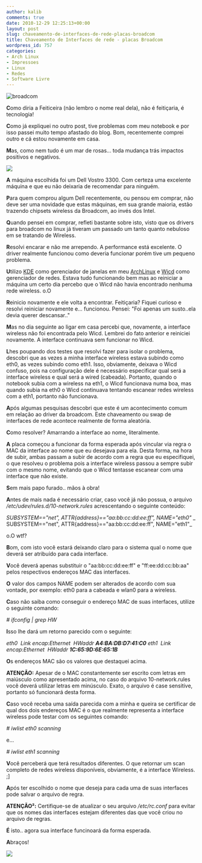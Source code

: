 ```yaml
---
author: kalib
comments: true
date: 2010-12-29 12:25:13+00:00
layout: post
slug: chaveamento-de-interfaces-de-rede-placas-broadcom
title: Chaveamento de Interfaces de rede - placas Broadcom
wordpress_id: 757
categories:
- Arch Linux
- Impressoes
- Linux
- Redes
- Software Livre
---
```


![broadcom](http://cdn.venturebeat.com/wp-content/uploads/2010/10/broadcom-chip.jpg)


**C**omo diria a Feiticeira (não lembro o nome real dela), não é feitiçaria, é tecnologia!

**C**omo já expliquei no outro post, tive problemas com meu notebook e por isso passei muito tempo afastado do blog. Bom, recentemente comprei outro e cá estou novamente em casa.

**M**as, como nem tudo é um mar de rosas... toda mudança trás impactos positivos e negativos.


![](http://blog.grupojbr.com.br/up/g/gr/blog.grupojbr.com.br/img/20101114090300_634036567553112000vostro3300.jpg)


**A** máquina escolhida foi um Dell Vostro 3300. Com certeza uma excelente máquina e que eu não deixaria de recomendar para ninguém.

**P**ara quem comprou algum Dell recentemente, ou pensou em comprar, não deve ser uma novidade que estas máquinas, em sua grande maioria, estão trazendo chipsets wireless da Broadcom, ao invés dos Intel.

**Q**uando pensei em comprar, refleti bastante sobre isto, visto que os drivers para broadcom no linux já tiveram um passado um tanto quanto nebuloso em se tratando de Wireless.

**R**esolvi encarar e não me arrependo. A performance está excelente. O driver realmente funcionou como deveria funcionar porém tive um pequeno problema.

**U**tilizo [KDE](http://www.kde.org) como gerenciador de janelas em meu [ArchLinux](http://www.archlinux.org) e [Wicd](http://wicd.sourceforge.net/) como gerenciador de redes. Estava tudo funcionando bem mas ao reiniciar a máquina um certo dia percebo que o Wicd não havia encontrado nenhuma rede wireless. o.O

**R**einicio novamente e ele volta a encontrar. Feitiçaria? Fiquei curioso e resolvi reiniciar novamente e... funcionou. Pensei: "Foi apenas um susto..ela devia querer descansar.."

**M**as no dia seguinte ao ligar em casa percebi que, novamente, a interface wireless não foi encontrada pelo Wicd. Lembrei do fato anterior e reiniciei novamente. A interface continuava sem funcionar no Wicd.

**L**hes poupando dos testes que resolvi fazer para isolar o problema, descobri que as vezes a minha interface wireless estava subindo como eth0, as vezes subindo como eth1. Isso, obviamente, deixava o Wicd confuso, pois na configuração dele é necessário especificar qual será a interface wireless e qual será a wired (cabeada). Portanto, quando o notebook subia com a wireless na eth1, o Wicd funcionava numa boa, mas quando subia na eth0 o Wicd continuava tentando escanear redes wireless com a eth1, portanto não funcionava.

**A**pós algumas pesquisas descobri que este é um acontecimento comum em relação ao driver da broadcom. Este chaveamento ou swap de interfaces de rede acontece realmente de forma aleatória.

**C**omo resolver? Amarrando a interface ao nome, literalmente.

**A** placa começou a funcionar da forma esperada após vincular via regra o MAC da interface ao nome que eu desejava para ela. Desta forma, na hora de subir, ambas passam a subir de acordo com a regra que eu especifiquei, o que resolveu o problema pois a interface wireless passou a sempre subir com o mesmo nome, evitando que o Wicd tentasse escanear com uma interface que não existe.

**S**em mais papo furado.. mãos à obra!

**A**ntes de mais nada é necessário criar, caso você já não possua, o arquivo _/etc/udev/rules.d/10-network.rules_ acrescentando o seguinte conteúdo:

_SUBSYSTEM=="net", ATTR{address}=="aa:bb:cc:dd:ee:ff", NAME="eth0"_
_ SUBSYSTEM=="net", ATTR{address}=="aa:bb:cc:dd:ee:ff", NAME="eth1"_

o.O wtf?

**B**om, com isto você estará deixando claro para o sistema qual o nome que deverá ser atribuído para cada interface.

**V**ocê deverá apenas substituir o "aa:bb:cc:dd:ee:ff" e "ff:ee:dd:cc:bb:aa" pelos respectivos endereços MAC das interfaces.

**O** valor dos campos NAME podem ser alterados de acordo com sua vontade, por exemplo: eth0 para a cabeada e wlan0 para a wireless.

**C**aso não saiba como conseguir o endereço MAC de suas interfaces, utilize o seguinte comando:

_# ifconfig | grep HW_

**I**sso lhe dará um retorno parecido com o seguinte:

_eth0  Link encap:Ethernet  HWaddr **A4:BA:DB:D7:41:C0**
eth1  Link encap:Ethernet  HWaddr **1C:65:9D:6E:65:1B**_

**O**s endereços MAC são os valores que destaquei acima.

**ATENÇÃO:** Apesar de o MAC constantemente ser escrito com letras em maiúsculo como apresentado acima, no caso do arquivo 10-network.rules você deverá utilizar letras em minúsculo. Exato, o arquivo é case sensitive, portanto só funcionará desta forma.

**C**aso você receba uma saída parecida com a minha e queira se certificar de qual dos dois endereços MAC é o que realmente representa a interface wireless pode testar com os seguintes comando:

_# iwlist eth0 scanning_

e...﻿

_# iwlist eth1 scanning_

**V**ocê perceberá que terá resultados diferentes. O que retornar um scan completo de redes wireless disponíveis, obviamente, é a interface Wireless. ;]

**A**pós ter escolhido o nome que deseja para cada uma de suas interfaces pode salvar o arquivo de regra.

**ATENÇÃO²:** Certifique-se de atualizar o seu arquivo _/etc/rc.conf_ para evitar que os nomes das interfaces estejam diferentes das que você criou no arquivo de regras.

**É** isto.. agora sua interface funcinoará da forma esperada.

**A**braços!


![](http://www.marcelocavalcante.net/portal/imgs/userbar.gif)
